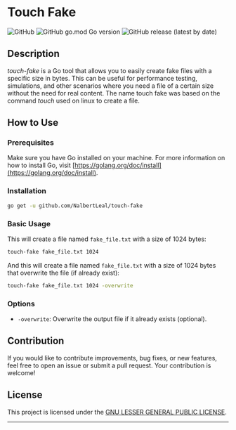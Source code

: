 # Touch Fake

![GitHub](https://img.shields.io/github/license/NalbertLeal/touch-fake)
![GitHub go.mod Go version](https://img.shields.io/github/go-mod/go-version/NalbertLeal/touch-fake)
![GitHub release (latest by date)](https://img.shields.io/github/v/release/NalbertLeal/touch-fake)

## Description

_touch-fake_ is a Go tool that allows you to easily create fake files with a specific size in bytes. This can be useful for performance testing, simulations, and other scenarios where you need a file of a certain size without the need for real content. The name touch fake was based on the command _touch_ used on linux to create a file.

## How to Use

### Prerequisites

Make sure you have Go installed on your machine. For more information on how to install Go, visit [https://golang.org/doc/install](https://golang.org/doc/install).

### Installation

```bash
go get -u github.com/NalbertLeal/touch-fake
```

### Basic Usage

This will create a file named `fake_file.txt` with a size of 1024 bytes:

```bash
touch-fake fake_file.txt 1024 
```

And this will create a file named `fake_file.txt` with a size of 1024 bytes that overwrite the file (if already exist):

```bash
touch-fake fake_file.txt 1024 -overwrite
```

### Options

- `-overwrite`: Overwrite the output file if it already exists (optional).

## Contribution

If you would like to contribute improvements, bug fixes, or new features, feel free to open an issue or submit a pull request. Your contribution is welcome!

## License

This project is licensed under the [GNU LESSER GENERAL PUBLIC LICENSE](https://choosealicense.com/licenses/lgpl-3.0/).

---
